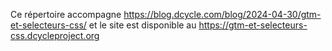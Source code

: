Ce répertoire accompagne https://blog.dcycle.com/blog/2024-04-30/gtm-et-selecteurs-css/ et le site est disponible au https://gtm-et-selecteurs-css.dcycleproject.org

